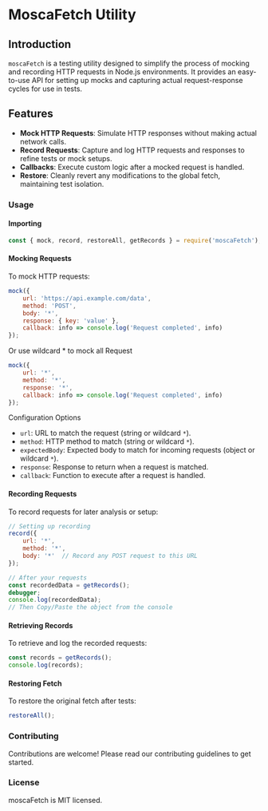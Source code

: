 # MoscaFetch Utility

## Introduction

`moscaFetch` is a testing utility designed to simplify the process of mocking and recording HTTP requests in Node.js environments. It provides an easy-to-use API for setting up mocks and capturing actual request-response cycles for use in tests.

## Features

- **Mock HTTP Requests**: Simulate HTTP responses without making actual network calls.
- **Record Requests**: Capture and log HTTP requests and responses to refine tests or mock setups.
- **Callbacks**: Execute custom logic after a mocked request is handled.
- **Restore**: Cleanly revert any modifications to the global fetch, maintaining test isolation.


### Usage

#### Importing

```js
const { mock, record, restoreAll, getRecords } = require('moscaFetch');
```

#### Mocking Requests

To mock HTTP requests:

```js
mock({
    url: 'https://api.example.com/data',
    method: 'POST',
    body: '*',
    response: { key: 'value' },
    callback: info => console.log('Request completed', info)
});
```

Or use wildcard * to mock all Request

```js
mock({
    url: '*',
    method: '*',
    response: '*',
    callback: info => console.log('Request completed', info)
});
```

Configuration Options

- `url`: URL to match the request (string or wildcard `*`).
- `method`: HTTP method to match (string or wildcard `*`).
- `expectedBody`: Expected body to match for incoming requests (object or wildcard `*`).
- `response`: Response to return when a request is matched.
- `callback`: Function to execute after a request is handled.


#### Recording Requests 

To record requests for later analysis or setup:
```js
// Setting up recording
record({
    url: '*',
    method: '*',
    body: '*'  // Record any POST request to this URL
});

// After your requests
const recordedData = getRecords();
debugger;
console.log(recordedData); 
// Then Copy/Paste the object from the console
```

#### Retrieving Records

To retrieve and log the recorded requests:

```js
const records = getRecords();
console.log(records);
```

#### Restoring Fetch

To restore the original fetch after tests:

```js
restoreAll();
```

### Contributing

Contributions are welcome! Please read our contributing guidelines to get started.

### License

moscaFetch is MIT licensed.